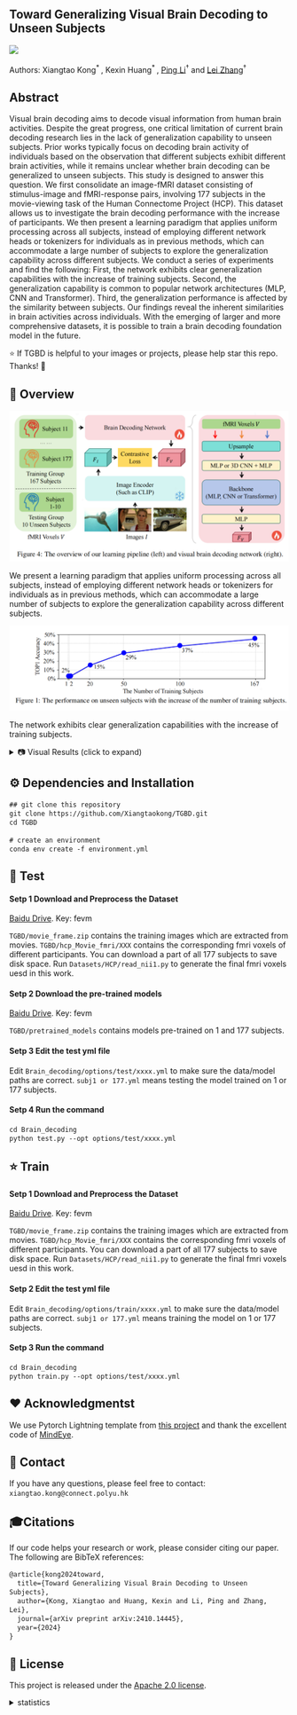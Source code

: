 ## Toward Generalizing Visual Brain Decoding to Unseen Subjects

<a href='https://arxiv.org/abs/2410.14445'><img src='https://img.shields.io/badge/arXiv-2410.14445-b31b1b.svg'></a> &nbsp;&nbsp;

Authors: Xiangtao Kong<sup>* </sup>, Kexin Huang<sup>* </sup>, [Ping Li](https://scholar.google.com/citations?user=Z0mAYS4AAAAJ&hl=en&oi=ao)<sup>†</sup> and [Lei Zhang](https://scholar.google.com/citations?user=tAK5l1IAAAAJ&hl=en&oi=ao)<sup>†</sup>


## Abstract
Visual brain decoding aims to decode visual information from human brain activities. Despite the great progress, one critical limitation of current brain decoding research lies in the lack of generalization capability to unseen subjects. Prior works typically focus on decoding brain activity of individuals based on the observation that different subjects exhibit different brain activities, while it remains unclear whether brain decoding can be generalized to unseen subjects. This study is designed to answer this question. We first consolidate an image-fMRI dataset consisting of stimulus-image and fMRI-response pairs, involving 177 subjects in the movie-viewing task of the Human Connectome Project (HCP). This dataset allows us to investigate the brain decoding performance with the increase of participants. We then present a learning paradigm that applies uniform processing across all subjects, instead of employing different network heads or tokenizers for individuals as in previous methods, which can accommodate a large number of subjects to explore the generalization capability across different subjects. We conduct a series of experiments and find the following: First, the network exhibits clear generalization capabilities with the increase of training subjects. Second, the generalization capability is common to popular network architectures (MLP, CNN and Transformer). Third, the generalization performance is affected by the similarity between subjects. Our findings reveal the inherent similarities in brain activities across individuals. With the emerging of larger and more comprehensive datasets, it is possible to train a brain decoding foundation model in the future.

:star: If TGBD is helpful to your images or projects, please help star this repo. Thanks! :hugs:

## 🔎 Overview

![Demo Image](https://github.com/Xiangtaokong/TGBD/blob/main/demo_img/pipeline.png)

We present a learning paradigm that applies uniform processing across all subjects, instead of employing different network heads or tokenizers for individuals as in previous methods, which can accommodate a large number of subjects to explore the generalization capability across different subjects.

![Demo Image](https://github.com/Xiangtaokong/TGBD/blob/main/demo_img/line.png)

The network exhibits clear generalization capabilities with the increase of training subjects.


<details>
<summary> 📷 Visual Results (click to expand)</summary>
  <p align="center">
  <img width="900" src="demo_img/retrieval.png">
</p>
</details>



## ⚙️ Dependencies and Installation
```
## git clone this repository
git clone https://github.com/Xiangtaokong/TGBD.git
cd TGBD

# create an environment
conda env create -f environment.yml
```

## 🚀 Test

#### Setp 1 Download and Preprocess the Dataset

[Baidu Drive](https://pan.baidu.com/s/1ukkf7nZHToymDW1DtUyxrg?pwd=fevm).    Key: fevm 

`TGBD/movie_frame.zip` contains the training images which are extracted from movies. `TGBD/hcp_Movie_fmri/XXX` contains the corresponding fmri voxels of different participants. You can download a part of all 177 subjects to save disk space. Run `Datasets/HCP/read_nii1.py` to generate the final fmri voxels uesd in this work.

#### Setp 2 Download the pre-trained models

[Baidu Drive](https://pan.baidu.com/s/1ukkf7nZHToymDW1DtUyxrg?pwd=fevm).    Key: fevm 

`TGBD/pretrained_models` contains models pre-trained on 1 and 177 subjects.

#### Setp 3 Edit the test yml file

Edit `Brain_decoding/options/test/xxxx.yml` to make sure the data/model paths are correct.
`subj1 or 177.yml` means testing the model trained on 1 or 177 subjects.

#### Setp 4 Run the command

```
cd Brain_decoding
python test.py --opt options/test/xxxx.yml
```

## :star: Train 

#### Setp 1 Download and Preprocess the Dataset

[Baidu Drive](https://pan.baidu.com/s/1ukkf7nZHToymDW1DtUyxrg?pwd=fevm).    Key: fevm 

`TGBD/movie_frame.zip` contains the training images which are extracted from movies. `TGBD/hcp_Movie_fmri/XXX` contains the corresponding fmri voxels of different participants. You can download a part of all 177 subjects to save disk space. Run `Datasets/HCP/read_nii1.py` to generate the final fmri voxels uesd in this work.


#### Setp 2 Edit the test yml file

Edit `Brain_decoding/options/train/xxxx.yml` to make sure the data/model paths are correct.
`subj1 or 177.yml` means training the model on 1 or 177 subjects.

#### Setp 3 Run the command

```
cd Brain_decoding
python train.py --opt options/test/xxxx.yml
```


## ❤️ Acknowledgmentst

We use Pytorch Lightning template from [this project](https://github.com/miracleyoo/pytorch-lightning-template) and thank the excellent code of [MindEye](https://github.com/MedARC-AI/fMRI-reconstruction-NSD). 

## 📧 Contact
If you have any questions, please feel free to contact: `xiangtao.kong@connect.polyu.hk`

## 🎓Citations
If our code helps your research or work, please consider citing our paper.
The following are BibTeX references:

```
@article{kong2024toward,
  title={Toward Generalizing Visual Brain Decoding to Unseen Subjects},
  author={Kong, Xiangtao and Huang, Kexin and Li, Ping and Zhang, Lei},
  journal={arXiv preprint arXiv:2410.14445},
  year={2024}
}
```

## 🎫 License
This project is released under the [Apache 2.0 license](LICENSE).




<details>
<summary>statistics</summary>

![visitors](https://visitor-badge.laobi.icu/badge?page_id=Xiangtaokong/TGBD)

</details>


